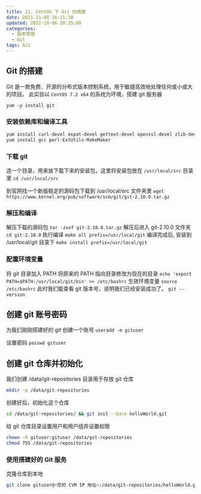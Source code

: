 ```yaml
---
title: 11. CentOS 下 Git 的搭建
date: 2021-11-08 16:11:30
updated: 2022-10-06 20:35:00
categories:
  - 版本管理
  - Git
tags: Git
---
```


## Git 的搭建

Git 是一款免费、开源的分布式版本控制系统，用于敏捷高效地处理任何或小或大的项目。
此实验以 `CentOS 7.2 x64` 的系统为环境，搭建 git 服务器

`yum -y install git`

### 安装依赖库和编译工具

```sh
yum install curl-devel expat-devel gettext-devel openssl-devel zlib-devel
yum install gcc perl-ExtUtils-MakeMaker
```

### 下载 git

选一个目录，用来放下载下来的安装包，这里将安装包放在 `/usr/local/src` 目录里 `cd /usr/local/src`

<!-- more -->

到官网找一个新版稳定的源码包下载到 /usr/local/src 文件夹里 `wget https://www.kernel.org/pub/software/scm/git/git-2.10.0.tar.gz`

### 解压和编译

解压下载的源码包 `tar -zvxf git-2.10.0.tar.gz`
解压后进入 git-2.10.0 文件夹 `cd git-2.10.0`
执行编译 `make all prefix=/usr/local/git`
编译完成后, 安装到 /usr/local/git 目录下 `make install prefix=/usr/local/git`

### 配置环境变量

将 git 目录加入 PATH
将原来的 PATH 指向目录修改为现在的目录
`echo 'export PATH=$PATH:/usr/local/git/bin' >> /etc/bashrc`
生效环境变量
`source /etc/bashrc`
此时我们能查看 git 版本号，说明我们已经安装成功了。
`git --version`

## 创建 git 账号密码

为我们刚刚搭建好的 git 创建一个账号 `useradd -m gituser`

设置密码 `passwd gituser`

## 创建 git 仓库并初始化

我们创建 /data/git-repositories 目录用于存放 git 仓库

```sh
mkdir -p /data/git-repositories
```

创建好后，初始化这个仓库

```sh
cd /data/git-repositories/ && git init --bare helloWorld.git
```

给 git 仓库目录设置用户和用户组并设置权限

```sh
chown -R gituser:gituser /data/git-repositories
chmod 755 /data/git-repositories
```

### 使用搭建好的 Git 服务

克隆仓库到本地

```sh
git clone gituser@<您的 CVM IP 地址>:/data/git-repositories/helloWorld.git
```
